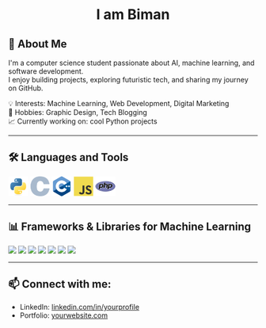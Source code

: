 <h1 align="center">I am Biman</h1>

## 🚀 About Me
I'm a computer science student passionate about AI, machine learning, and software development.  
I enjoy building projects, exploring futuristic tech, and sharing my journey on GitHub.  

💡 Interests: Machine Learning, Web Development, Digital Marketing  
🎨 Hobbies: Graphic Design, Tech Blogging  
📈 Currently working on: cool Python projects  

---

## 🛠️ Languages and Tools
<p>
  <img src="https://raw.githubusercontent.com/devicons/devicon/master/icons/python/python-original.svg" width="40"/> 
  <img src="https://raw.githubusercontent.com/devicons/devicon/master/icons/c/c-original.svg" width="40"/> 
  <img src="https://raw.githubusercontent.com/devicons/devicon/master/icons/cplusplus/cplusplus-original.svg" width="40"/> 
  <img src="https://raw.githubusercontent.com/devicons/devicon/master/icons/javascript/javascript-original.svg" width="40"/> 
  <img src="https://raw.githubusercontent.com/devicons/devicon/master/icons/php/php-original.svg" width="40"/> 
</p>

---

## 📊 Frameworks & Libraries for Machine Learning
<p>
  <img src="https://www.vectorlogo.zone/logos/pytorch/pytorch-icon.svg" width="40"/> 
  <img src="https://www.vectorlogo.zone/logos/tensorflow/tensorflow-icon.svg" width="40"/> 
  <img src="https://numpy.org/images/logo.svg" width="40"/> 
  <img src="https://pandas.pydata.org/static/img/pandas_mark.svg" width="40"/> 
  <img src="https://scikit-learn.org/stable/_static/scikit-learn-logo-small.png" width="40"/> 
  <img src="https://matplotlib.org/stable/_static/logo2_compressed.svg" width="40"/> 
  <img src="https://opencv.org/wp-content/uploads/2020/07/OpenCV_logo_black-1.png" width="40"/> 
</p>

---

## 📫 Connect with me:
- LinkedIn: [linkedin.com/in/yourprofile](https://linkedin.com/in/yourprofile)
- Portfolio: [yourwebsite.com](https://yourwebsite.com)
